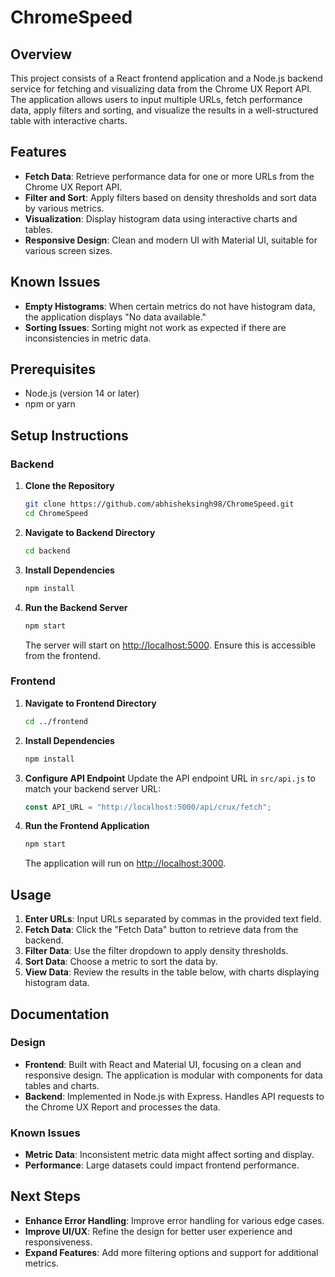 # ChromeSpeed

## Overview

This project consists of a React frontend application and a Node.js backend service for fetching and visualizing data from the Chrome UX Report API. The application allows users to input multiple URLs, fetch performance data, apply filters and sorting, and visualize the results in a well-structured table with interactive charts.

## Features

- **Fetch Data**: Retrieve performance data for one or more URLs from the Chrome UX Report API.
- **Filter and Sort**: Apply filters based on density thresholds and sort data by various metrics.
- **Visualization**: Display histogram data using interactive charts and tables.
- **Responsive Design**: Clean and modern UI with Material UI, suitable for various screen sizes.

## Known Issues

- **Empty Histograms**: When certain metrics do not have histogram data, the application displays "No data available."
- **Sorting Issues**: Sorting might not work as expected if there are inconsistencies in metric data.

## Prerequisites

- Node.js (version 14 or later)
- npm or yarn

## Setup Instructions

### Backend

1. **Clone the Repository**
    ```bash
    git clone https://github.com/abhisheksingh98/ChromeSpeed.git
    cd ChromeSpeed
    ```

2. **Navigate to Backend Directory**
    ```bash
    cd backend
    ```

3. **Install Dependencies**
    ```bash
    npm install
    ```

4. **Run the Backend Server**
    ```bash
    npm start
    ```
   The server will start on [http://localhost:5000](http://localhost:5000). Ensure this is accessible from the frontend.

### Frontend

1. **Navigate to Frontend Directory**
    ```bash
    cd ../frontend
    ```

2. **Install Dependencies**
    ```bash
    npm install
    ```

3. **Configure API Endpoint**
   Update the API endpoint URL in `src/api.js` to match your backend server URL:
    ```javascript
    const API_URL = "http://localhost:5000/api/crux/fetch";
    ```

4. **Run the Frontend Application**
    ```bash
    npm start
    ```
   The application will run on [http://localhost:3000](http://localhost:3000).

## Usage

1. **Enter URLs**: Input URLs separated by commas in the provided text field.
2. **Fetch Data**: Click the "Fetch Data" button to retrieve data from the backend.
3. **Filter Data**: Use the filter dropdown to apply density thresholds.
4. **Sort Data**: Choose a metric to sort the data by.
5. **View Data**: Review the results in the table below, with charts displaying histogram data.

## Documentation

### Design

- **Frontend**: Built with React and Material UI, focusing on a clean and responsive design. The application is modular with components for data tables and charts.
- **Backend**: Implemented in Node.js with Express. Handles API requests to the Chrome UX Report and processes the data.

### Known Issues

- **Metric Data**: Inconsistent metric data might affect sorting and display.
- **Performance**: Large datasets could impact frontend performance.

## Next Steps

- **Enhance Error Handling**: Improve error handling for various edge cases.
- **Improve UI/UX**: Refine the design for better user experience and responsiveness.
- **Expand Features**: Add more filtering options and support for additional metrics.
